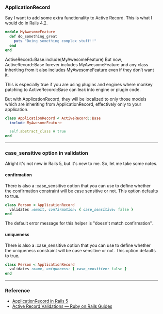 ### ApplicationRecord

Say I want to add some extra functionality to Active Record. This is what I would do in Rails 4.2.
```ruby
module MyAwesomeFeature
  def do_something_great
    puts "Doing something complex stuff!!"
  end
end
```
ActiveRecord::Base.include(MyAwesomeFeature)
But now, ActiveRecord::Base forever includes MyAwesomeFeature and any class inheriting from it also includes MyAwesomeFeature even if they don’t want it.

This is especially true if you are using plugins and engines where monkey patching to ActiveRecord::Base can leak into engine or plugin code.

But with ApplicationRecord, they will be localized to only those models which are inheriting from ApplicationRecord, effectively only to your application.
```ruby
class ApplicationRecord < ActiveRecord::Base
  include MyAwesomeFeature

  self.abstract_class = true
end
```

---

### case_sensitive option in validation

Alright it's not new in Rails 5, but it's new to me. So, let me take some notes.

#### confirmation

There is also a :case_sensitive option that you can use to define whether the confirmation constraint will be case sensitive or not. This option defaults to true.
```ruby
class Person < ApplicationRecord
  validates :email, confirmation: { case_sensitive: false }
end
```
The default error message for this helper is "doesn't match confirmation".

#### uniqueness

There is also a :case_sensitive option that you can use to define whether the uniqueness constraint will be case sensitive or not. This option defaults to true.
```ruby
class Person < ApplicationRecord
  validates :name, uniqueness: { case_sensitive: false }
end
```

---

### Reference

- [ApplicationRecord in Rails 5](http://blog.bigbinary.com/2015/12/28/application-record-in-rails-5.html)
- [Active Record Validations — Ruby on Rails Guides](http://guides.rubyonrails.org/active_record_validations.html)
